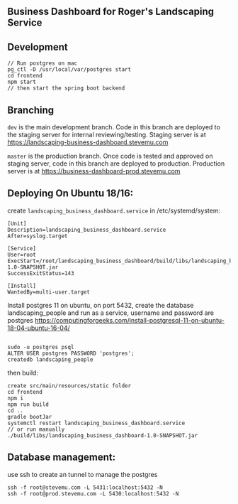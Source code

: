 ## Business Dashboard for Roger's Landscaping Service 

## Development

```$xslt
// Run postgres on mac
pg_ctl -D /usr/local/var/postgres start
cd frontend
npm start
// then start the spring boot backend
```

## Branching

`dev` is the main development branch. Code in this branch are deployed to the staging server for internal reviewing/testing. Staging server is at https://landscaping-business-dashboard.stevemu.com


`master` is the production branch. Once code is tested and approved on staging server, code in this branch are deployed to production. Production server is at https://business-dashboard-prod.stevemu.com


## Deploying On Ubuntu 18/16:

create `landscaping_business_dashboard.service` in /etc/systemd/system:

```$xslt
[Unit]
Description=landscaping_business_dashboard.service
After=syslog.target

[Service]
User=root
ExecStart=/root/landscaping_business_dashboard/build/libs/landscaping_business_dashboard-1.0-SNAPSHOT.jar
SuccessExitStatus=143

[Install]
WantedBy=multi-user.target
```

Install postgres 11 on ubuntu, on port 5432, create the database landscaping_people and run as a service, username and password are postgres
https://computingforgeeks.com/install-postgresql-11-on-ubuntu-18-04-ubuntu-16-04/

```aidl

sudo -u postgres psql
ALTER USER postgres PASSWORD 'postgres';
createdb landscaping_people
```

then build:

```$xslt
create src/main/resources/static folder
cd frontend
npm i
npm run build
cd ..
gradle bootJar
systemctl restart landscaping_business_dashboard.service
// or run manually
./build/libs/landscaping_business_dashboard-1.0-SNAPSHOT.jar
```

## Database management:

use ssh to create an tunnel to manage the postgres

```aidl
ssh -f root@stevemu.com -L 5431:localhost:5432 -N
ssh -f root@prod.stevemu.com -L 5430:localhost:5432 -N
```